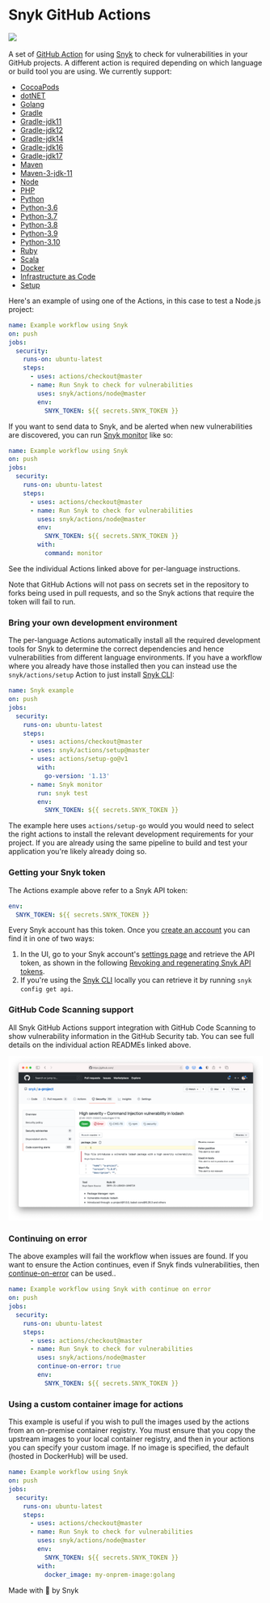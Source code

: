 # Snyk GitHub Actions

![](https://github.com/snyk/actions/workflows/Generate%20Snyk%20GitHub%20Actions/badge.svg)

A set of [GitHub Action](https://github.com/features/actions) for using [Snyk](https://snyk.co/SnykGH) to check for
vulnerabilities in your GitHub projects. A different action is required depending on which language or build tool
you are using. We currently support:


- [CocoaPods](cocoapods)
- [dotNET](dotnet)
- [Golang](golang)
- [Gradle](gradle)
- [Gradle-jdk11](gradle-jdk11)
- [Gradle-jdk12](gradle-jdk12)
- [Gradle-jdk14](gradle-jdk14)
- [Gradle-jdk16](gradle-jdk16)
- [Gradle-jdk17](gradle-jdk17)
- [Maven](maven)
- [Maven-3-jdk-11](maven-3-jdk-11)
- [Node](node)
- [PHP](php)
- [Python](python)
- [Python-3.6](python-3.6)
- [Python-3.7](python-3.7)
- [Python-3.8](python-3.8)
- [Python-3.9](python-3.9)
- [Python-3.10](python-3.10)
- [Ruby](ruby)
- [Scala](scala)
- [Docker](docker)
- [Infrastructure as Code](iac)
- [Setup](setup)

Here's an example of using one of the Actions, in this case to test a Node.js project:

```yaml
name: Example workflow using Snyk
on: push
jobs:
  security:
    runs-on: ubuntu-latest
    steps:
      - uses: actions/checkout@master
      - name: Run Snyk to check for vulnerabilities
        uses: snyk/actions/node@master
        env:
          SNYK_TOKEN: ${{ secrets.SNYK_TOKEN }}
```

If you want to send data to Snyk, and be alerted when new vulnerabilities are discovered, you can run [Snyk monitor](https://support.snyk.io/hc/en-us/articles/360000920818-What-is-the-difference-between-snyk-test-protect-and-monitor-) like so:

```yaml
name: Example workflow using Snyk
on: push
jobs:
  security:
    runs-on: ubuntu-latest
    steps:
      - uses: actions/checkout@master
      - name: Run Snyk to check for vulnerabilities
        uses: snyk/actions/node@master
        env:
          SNYK_TOKEN: ${{ secrets.SNYK_TOKEN }}
        with:
          command: monitor
```

See the individual Actions linked above for per-language instructions.

Note that GitHub Actions will not pass on secrets set in the repository to forks being used in pull requests, and so the Snyk actions that require the token will fail to run.

### Bring your own development environment

The per-language Actions automatically install all the required development tools for Snyk to determine the correct dependencies and hence vulnerabilities from different language environments. If you have a workflow where you already have those installed then you can instead use the `snyk/actions/setup` Action to just install [Snyk CLI][cli-gh]:

```yaml
name: Snyk example
on: push
jobs:
  security:
    runs-on: ubuntu-latest
    steps:
      - uses: actions/checkout@master
      - uses: snyk/actions/setup@master
      - uses: actions/setup-go@v1
        with:
          go-version: '1.13'
      - name: Snyk monitor
        run: snyk test
        env:
          SNYK_TOKEN: ${{ secrets.SNYK_TOKEN }}
```

The example here uses `actions/setup-go` would you would need to select the right actions to install the relevant development requirements for your project. If you are already using the same pipeline to build and test your application you're likely already doing so.

### Getting your Snyk token

The Actions example above refer to a Snyk API token:

```yaml
env:
  SNYK_TOKEN: ${{ secrets.SNYK_TOKEN }}
```

Every Snyk account has this token. Once you [create an account](https://snyk.co/SignUpGH) you can find it in one of two ways:

1. In the UI, go to your Snyk account's [settings page](https://app.snyk.io/account) and retrieve the API token, as shown in the following [Revoking and regenerating Snyk API tokens](https://support.snyk.io/hc/en-us/articles/360004008278-Revoking-and-regenerating-Snyk-API-tokens).
2. If you're using the [Snyk CLI](https://support.snyk.io/hc/en-us/articles/360003812458-Getting-started-with-the-CLI) locally you can retrieve it by running `snyk config get api`.

### GitHub Code Scanning support

All Snyk GitHub Actions support integration with GitHub Code Scanning to show vulnerability information in the GitHub Security tab. You can see full details on the individual action READMEs linked above.

![Snyk results as a SARIF output uploaded to GitHub Code Scanning](_templates/sarif-example.png)

### Continuing on error

The above examples will fail the workflow when issues are found. If you want to ensure the Action continues, even if Snyk finds vulnerabilities, then [continue-on-error](https://docs.github.com/en/actions/reference/workflow-syntax-for-github-actions#jobsjob_idstepscontinue-on-error) can be used..

```yaml
name: Example workflow using Snyk with continue on error
on: push
jobs:
  security:
    runs-on: ubuntu-latest
    steps:
      - uses: actions/checkout@master
      - name: Run Snyk to check for vulnerabilities
        uses: snyk/actions/node@master
        continue-on-error: true
        env:
          SNYK_TOKEN: ${{ secrets.SNYK_TOKEN }}
```

### Using a custom container image for actions

This example is useful if you wish to pull the images used by the actions from an on-premise container registry. You must ensure that you copy the upstream images to your local container registry, and then in your actions you can specify your custom image. If no image is specified, the default (hosted in DockerHub) will be used.
```yaml
name: Example workflow using Snyk
on: push
jobs:
  security:
    runs-on: ubuntu-latest
    steps:
      - uses: actions/checkout@master
      - name: Run Snyk to check for vulnerabilities
        uses: snyk/actions/node@master
        env:
          SNYK_TOKEN: ${{ secrets.SNYK_TOKEN }}
        with:
          docker_image: my-onprem-image:golang
```

Made with 💜 by Snyk

[cli-gh]: https://github.com/snyk/snyk 'Snyk CLI'
[cli-ref]: https://docs.snyk.io/snyk-cli/cli-reference 'Snyk CLI Reference documentation'

